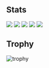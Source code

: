 
## Stats
![](http://github-profile-summary-cards.vercel.app/api/cards/profile-details?username=uta-s-dao&theme=calm)
![](http://github-profile-summary-cards.vercel.app/api/cards/stats?username=uta-s-dao&theme=calm)
![](http://github-profile-summary-cards.vercel.app/api/cards/productive-time?username=uta-s-dao&theme=calm&utcOffset=8)
![](http://github-profile-summary-cards.vercel.app/api/cards/repos-per-language?username=uta-s-dao&theme=calm)
![](http://github-profile-summary-cards.vercel.app/api/cards/most-commit-language?username=uta-s-dao&theme=calm)

## Trophy
![trophy](https://github-profile-trophy.vercel.app/?username=uta-s-dao&theme=calm)






<!--
**Tsubasa-2005/Tsubasa-2005** is a ✨ _special_ ✨ repository because its `README.md` (this file) appears on your GitHub profile.

Here are some ideas to get you started:

- 🔭 I’m currently working on ...
- 🌱 I’m currently learning ...
- 👯 I’m looking to collaborate on ...
- 🤔 I’m looking for help with ...
- 💬 Ask me about ...
- 📫 How to reach me: ...
- 😄 Pronouns: ...
- ⚡ Fun fact: ...
-->

